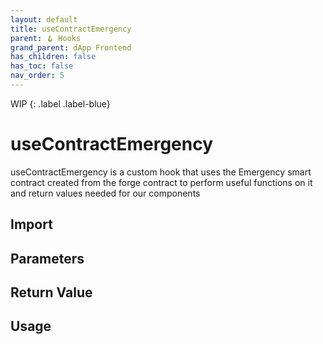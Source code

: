 ```yaml
---
layout: default
title: useContractEmergency
parent: 🪝 Hooks
grand_parent: dApp Frontend
has_children: false
has_toc: false
nav_order: 5
---
```


WIP
{: .label .label-blue}
# useContractEmergency

useContractEmergency is a custom hook that uses the Emergency smart contract created from the forge contract to perform useful functions on it and return values needed for our components

## Import

## Parameters

## Return Value

## Usage